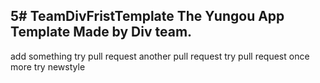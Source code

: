5# TeamDivFristTemplate
The Yungou App Template Made by Div team.
-----
add something
try pull request
another pull request
try pull request once more
try newstyle